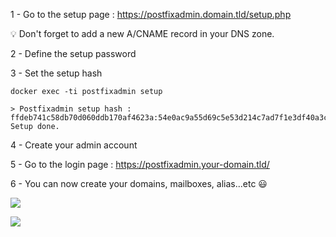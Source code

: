 1 - Go to the setup page : https://postfixadmin.domain.tld/setup.php

:bulb: Don't forget to add a new A/CNAME record in your DNS zone.

2 - Define the setup password

3 - Set the setup hash 

```
docker exec -ti postfixadmin setup

> Postfixadmin setup hash : ffdeb741c58db70d060ddb170af4623a:54e0ac9a55d69c5e53d214c7ad7f1e3df40a3caa
Setup done.
```

4 - Create your admin account

5 - Go to the login page : https://postfixadmin.your-domain.tld/

6 - You can now create your domains, mailboxes, alias...etc :smiley: 

![](http://i.imgur.com/4B7UMKi.png)

![](http://i.imgur.com/Jhoy5On.png)